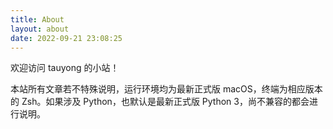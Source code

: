 ```yaml
---
title: About
layout: about
date: 2022-09-21 23:08:25
---
```


欢迎访问 tauyong 的小站！

<!-- 反正这里也没什么人看，不如就糊弄过去吧～🤪 -->

本站所有文章若不特殊说明，运行环境均为最新正式版 macOS，终端为相应版本的 Zsh。如果涉及 Python，也默认是最新正式版 Python 3，尚不兼容的都会进行说明。
